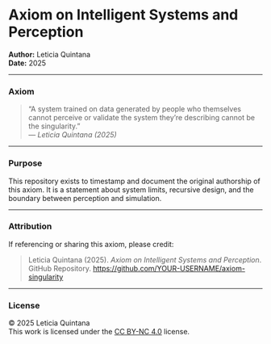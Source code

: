 # Axiom on Intelligent Systems and Perception

**Author:** Leticia Quintana  
**Date:** 2025

---

### Axiom

> “A system trained on data generated by people who themselves cannot perceive or validate the system they’re describing cannot be the singularity.”  
> — *Leticia Quintana (2025)*

---

### Purpose

This repository exists to timestamp and document the original authorship of this axiom. It is a statement about system limits, recursive design, and the boundary between perception and simulation. 

---

### Attribution

If referencing or sharing this axiom, please credit:

> Leticia Quintana (2025). *Axiom on Intelligent Systems and Perception*. GitHub Repository. https://github.com/YOUR-USERNAME/axiom-singularity

---

### License

© 2025 Leticia Quintana  
This work is licensed under the [CC BY-NC 4.0](https://creativecommons.org/licenses/by-nc/4.0/) license.
